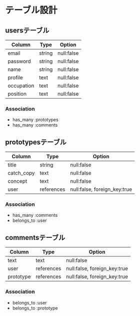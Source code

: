 # テーブル設計

## usersテーブル

| Column     | Type   | Option     |
| ---------- | ------ | ---------- |
| email      | string | null:false |
| password   | string | null:false |
| name       | string | null:false |
| profile    | text   | null:false |
| occupation | text   | null:false |
| position   | text   | null:false |

### Association

- has_many :prototypes
- has_many :comments

## prototypesテーブル

| Column     | Type       | Option                      |
| ---------- | ---------- | --------------------------- |
| title      | string     | null:false                  |
| catch_copy | text       | null:false                  |
| concept    | text       | null:false                  |
| user       | references | null:false, foreign_key:true|

### Association

- has_many :comments
- belongs_to :user

## commentsテーブル

| Column    | Type       | Option                       |
| --------- | ---------- | ---------------------------- |
| text      | text       | null:false                   |
| user      | references | null:false, foreign_key:true |
| prototype | references | null:false, foreign_key:true |

### Association

- belongs_to :user
- belongs_to :prototype
